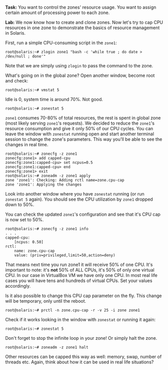 **Task:** You want to control the zones' resource usage. You want to
assign certain amount of processing power to each zone.

**Lab:** We now know how to create and clone zones. Now let's try to cap
CPU resources in one zone to demonstrate the basics of resource
management in Solaris.

First, run a simple CPU-consuming script in the `zone1`:

``` console
root@solaris:~# zlogin zone1 "bash -c 'while true ; do date > /dev/null ; done'" 
```

Note that we are simply using `zlogin` to pass the command to the zone.

What's going on in the global zone? Open another window, become root and
check:

``` console
root@solaris:~# vmstat 5 
```

Idle is 0, system time is around 70%. Not good.

``` console
root@solaris:~# zonestat 5 
```

`zone1` consumes 70-80% of total resources, the rest is spent in global
zone (most likely serving `zone1`'s requests). We decided to reduce the
`zone1`'s resource consumption and give it only 50% of our CPU cycles. You
can leave the window with `zonestat` running open and start another
terminal session to change the zone's parameters. This way you'll be
able to see the changes in real time.

``` console
root@solaris:~# zonecfg -z zone1 
zonecfg:zone1> add capped-cpu 
zonecfg:zone1:capped-cpu> set ncpus=0.5 
zonecfg:zone1:capped-cpu> end 
zonecfg:zone1> exit 
root@solaris:~# zoneadm -z zone1 apply 
zone 'zone1': Checking: Adding rctl name=zone.cpu-cap
zone 'zone1': Applying the changes
```

Look into another window where you have `zonestat` running (or run
`zonestat 5` again). You should see the CPU utilization by `zone1` dropped
down to 50%.

You can check the updated `zone1`'s configuration and see that it's CPU
cap is now set to 50%.

``` console
root@solaris:~# zonecfg -z zone1 info
. . . 
capped-cpu:
    [ncpus: 0.50]
rctl:
    name: zone.cpu-cap
    value: (priv=privileged,limit=50,action=deny)
```

That means next time you run zone1 it will receive 50% of one CPU. It's
important to note: it's **not** 50% of ALL CPUs, it's 50% of only one
virtual CPU. In our case in VirtualBox VM we have only one CPU. In most
real life cases you will have tens and hundreds of virtual CPUs. Set
your values accordingly.

Is it also possible to change this CPU cap parameter on the fly. This
change will be temporary, only until the reboot.

``` console
root@solaris:~# prctl -n zone.cpu-cap -r -v 25 -i zone zone1 
```

Check if it works looking in the window with `zonestat` or running it
again:

``` console
root@solaris:~# zonestat 5 
```

Don't forget to stop the infinite loop in your zone! Or simply halt the
zone.

``` console
root@solaris:~# zoneadm -z zone1 halt 
```

Other resources can be capped this way as well: memory, swap, number of
threads etc. Again, think about how it can be used in real life
situations?


